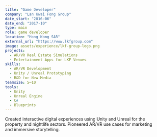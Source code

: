 ```yaml
---
title: "Game Developer"
company: "Lan Kwai Fong Group"
date_start: "2016-06"
date_end: "2017-10"
type: main
role: game developer
location: "Hong Kong SAR"
external_url: "https://www.lkfgroup.com"
image: assets/experience/lkf-group-logo.png
projects:
  - AR/VR Real Estate Simulations
  - Entertainment Apps for LKF Venues
skills:
  - AR/VR Development
  - Unity / Unreal Prototyping
  - R&D for New Media
teamsize: 5–10
tools:
  - Unity
  - Unreal Engine
  - C#
  - Blueprints
---
```

Created interactive digital experiences using Unity and Unreal for the property and nightlife sectors. Pioneered AR/VR use cases for marketing and immersive storytelling.